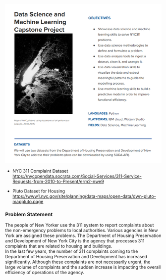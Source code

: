 <img src="NYC-311.png">

* NYC 311 Complaint Dataset <br />
https://nycopendata.socrata.com/Social-Services/311-Service-Requests-from-2010-to-Present/erm2-nwe9

* Pluto Dataset for Housing <br /> 
https://www1.nyc.gov/site/planning/data-maps/open-data/dwn-pluto-mappluto.page


### Problem Statement
The people of New Yorker use the 311 system to report complaints about the non-emergency
problems to local authorities. Various agencies in New York are assigned these problems. The
Department of Housing Preservation and Development of New York City is the agency that
processes 311 complaints that are related to housing and buildings. <br />
In the last few years, the number of 311 complaints coming to the Department of Housing
Preservation and Development has increased significantly. Although these complaints are not
necessarily urgent, the large volume of complaints and the sudden increase is impacting the
overall efficiency of operations of the agency.
